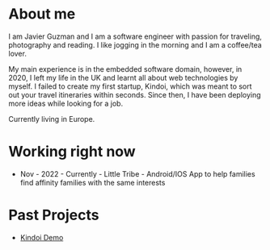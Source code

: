 # About me

I am Javier Guzman and I am a software engineer with passion for traveling, photography and reading. I like jogging in the morning and I am a coffee/tea lover.

My main experience is in the embedded software domain, however, in 2020, I left my life in the UK and learnt all about web technologies by myself. I failed to create my first startup, Kindoi, which was meant to sort out your travel itineraries within seconds. Since then, I have been deploying more ideas while looking for a job.

Currently living in Europe.

# Working right now

* Nov - 2022 - Currently - Little Tribe - Android/IOS App to help families find affinity families with the same interests

# Past Projects

* [Kindoi Demo](https://www.youtube.com/watch?v=GEFlbBDr_Rw)
